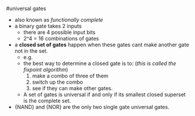 #universal gates
- also known as *functionally complete*
- a binary gate takes 2 inputs
	- there are 4 possible input bits
	- 2^4 = 16 combinations of gates
- a **closed set of gates** happen when these gates cant make another gate not in the set.
	- e.g. 
	- the best way to determine a closed gate is to: (*this is called the fixpoint algorithm*)
		1) make a combo of three of them
		2) switch up the combo
		3) see if they can make other gates.
	- A set of gates is universal if and only if its smallest closed superset is the complete set.
- {NAND} and {NOR} are the only two single gate universal gates.
